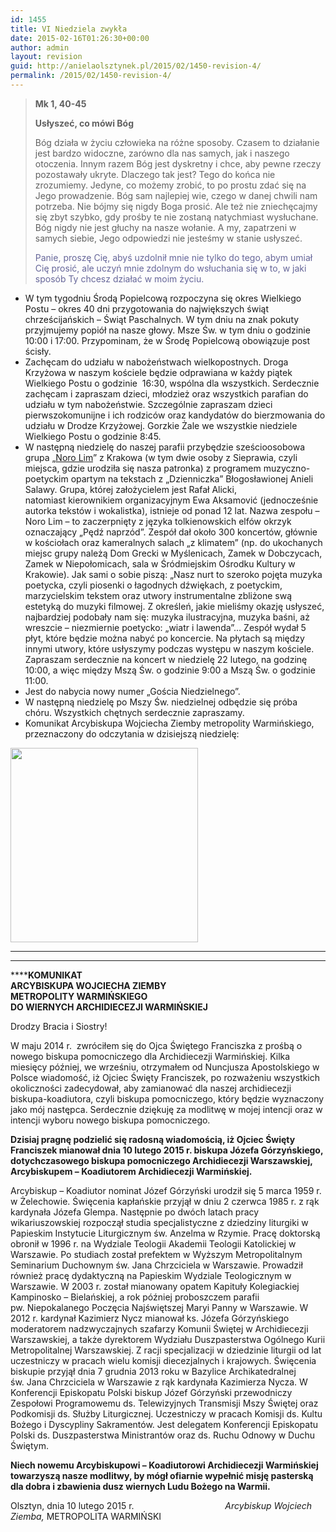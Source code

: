 ```yaml
---
id: 1455
title: VI Niedziela zwykła
date: 2015-02-16T01:26:30+00:00
author: admin
layout: revision
guid: http://anielaolsztynek.pl/2015/02/1450-revision-4/
permalink: /2015/02/1450-revision-4/
---
```

> **Mk 1, 40-45**
> 
> **Usłyszeć, co mówi Bóg**
> 
> Bóg działa w życiu człowieka na różne sposoby. Czasem to działanie jest bardzo widoczne, zarówno dla nas samych, jak i naszego otoczenia. Innym razem Bóg jest dyskretny i chce, aby pewne rzeczy pozostawały ukryte. Dlaczego tak jest? Tego do końca nie zrozumiemy. Jedyne, co możemy zrobić, to po prostu zdać się na Jego prowadzenie. Bóg sam najlepiej wie, czego w danej chwili nam potrzeba. Nie bójmy się nigdy Boga prosić. Ale też nie zniechęcajmy się zbyt szybko, gdy prośby te nie zostaną natychmiast wysłuchane. Bóg nigdy nie jest głuchy na nasze wołanie. A my, zapatrzeni w samych siebie, Jego odpowiedzi nie jesteśmy w stanie usłyszeć.
> 
> <span style="color: #666699;">Panie, proszę Cię, abyś uzdolnił mnie nie tylko do tego, abym umiał Cię prosić, ale uczyń mnie zdolnym do wsłuchania się w to, w jaki sposób Ty chcesz działać w moim życiu.</span>

  * W tym tygodniu Środą Popielcową rozpoczyna się okres Wielkiego Postu &#8211; okres 40 dni przygotowania do największych świąt chrześcijańskich &#8211; Świąt Paschalnych. W tym dniu na znak pokuty przyjmujemy popiół na nasze głowy. Msze Św. w tym dniu o godzinie 10:00 i 17:00. Przypominam, że w Środę Popielcową obowiązuje post ścisły.
  * Zachęcam do udziału w nabożeństwach wielkopostnych. Droga Krzyżowa w naszym kościele będzie odprawiana w każdy piątek Wielkiego Postu o godzinie  16:30, wspólna dla wszystkich. Serdecznie zachęcam i zapraszam dzieci, młodzież oraz wszystkich parafian do udziału w tym nabożeństwie. Szczególnie zapraszam dzieci pierwszokomunijne i ich rodziców oraz kandydatów do bierzmowania do udziału w Drodze Krzyżowej. Gorzkie Żale we wszystkie niedziele Wielkiego Postu o godzinie 8:45.
  * W następną niedzielę do naszej parafii przybędzie sześcioosobowa grupa &#8222;[Noro Lim](http://www.norolim.pl/StronaGlowna)&#8221; z Krakowa (w tym dwie osoby z Sieprawia, czyli miejsca, gdzie urodziła się nasza patronka) z programem muzyczno-poetyckim opartym na tekstach z &#8222;Dzienniczka&#8221; Błogosławionej Anieli Salawy. Grupa, której założycielem jest Rafał Alicki, natomiast kierownikiem organizacyjnym Ewa Aksamović (jednocześnie autorka tekstów i wokalistka), istnieje od ponad 12 lat. Nazwa zespołu &#8211; Noro Lim &#8211; to zaczerpnięty z języka tolkienowskich elfów okrzyk oznaczający „Pędź naprzód”. Zespół dał około 300 koncertów, głównie w kościołach oraz kameralnych salach &#8222;z klimatem&#8221; (np. do ukochanych miejsc grupy należą Dom Grecki w Myślenicach, Zamek w Dobczycach, Zamek w Niepołomicach, sala w Śródmiejskim Ośrodku Kultury w Krakowie). Jak sami o sobie piszą: &#8222;Nasz nurt to szeroko pojęta muzyka poetycka, czyli piosenki o łagodnych dźwiękach, z poetyckim, marzycielskim tekstem oraz utwory instrumentalne zbliżone swą estetyką do muzyki filmowej. Z określeń, jakie mieliśmy okazję usłyszeć, najbardziej podobały nam się: muzyka ilustracyjna, muzyka baśni, aż wreszcie &#8211; niezmiernie poetycko: &#8222;wiatr i lawenda&#8221;&#8230; Zespół wydał 5 płyt, które będzie można nabyć po koncercie. Na płytach są między innymi utwory, które usłyszymy podczas występu w naszym kościele. Zapraszam serdecznie na koncert w niedzielę 22 lutego, na godzinę 10:00, a więc między Mszą Św. o godzinie 9:00 a Mszą Św. o godzinie 11:00.
  * Jest do nabycia nowy numer &#8222;Gościa Niedzielnego&#8221;.
  * W następną niedzielę po Mszy Św. niedzielnej odbędzie się próba chóru. Wszystkich chętnych serdecznie zapraszamy.
  * Komunikat Arcybiskupa Wojciecha Ziemby metropolity Warmińskiego, przeznaczony do odczytania w dzisiejszą niedzielę:

[](http://archwarmia.pl/aktualno-ci/2015/luty/j-e-biskup-jozef-gorzy-ski-arcybiskupem-koadiutorem-archidiecezji-warmi-skiej/)

<img src="http://archwarmia.pl/assets/bp-JG2.jpg" alt="" width="300" height="311" /> 

 ****

 ****

 ******KOMUNIKAT  
ARCYBISKUPA WOJCIECHA ZIEMBY  
METROPOLITY WARMIŃSKIEGO  
DO WIERNYCH ARCHIDIECEZJI WARMIŃSKIEJ**

Drodzy Bracia i Siostry!

W maju 2014 r.  zwróciłem się do Ojca Świętego Franciszka z prośbą o nowego biskupa pomocniczego dla Archidiecezji Warmińskiej. Kilka miesięcy później, we wrześniu, otrzymałem od Nuncjusza Apostolskiego w Polsce wiadomość, iż Ojciec Święty Franciszek, po rozważeniu wszystkich okoliczności zadecydował, aby zamianować dla naszej archidiecezji biskupa-koadiutora, czyli biskupa pomocniczego, który będzie wyznaczony jako mój następca. Serdecznie dziękuję za modlitwę w mojej intencji oraz w intencji wyboru nowego biskupa pomocniczego.

**Dzisiaj pragnę podzielić się radosną wiadomością, iż Ojciec Święty Franciszek mianował dnia 10 lutego 2015 r. biskupa Józefa Górzyńskiego, dotychczasowego biskupa pomocniczego Archidiecezji Warszawskiej, Arcybiskupem – Koadiutorem Archidiecezji Warmińskiej.**

Arcybiskup – Koadiutor nominat Józef Górzyński urodził się 5 marca 1959 r. w Żelechowie. Święcenia kapłańskie przyjął w dniu 2 czerwca 1985 r. z rąk kardynała Józefa Glempa. Następnie po dwóch latach pracy wikariuszowskiej rozpoczął studia specjalistyczne z dziedziny liturgiki w Papieskim Instytucie Liturgicznym św. Anzelma w Rzymie. Pracę doktorską obronił w 1996 r. na Wydziale Teologii Akademii Teologii Katolickiej w Warszawie. Po studiach został prefektem w Wyższym Metropolitalnym Seminarium Duchownym św. Jana Chrzciciela w Warszawie. Prowadził również pracę dydaktyczną na Papieskim Wydziale Teologicznym w Warszawie. W 2003 r. został mianowany opatem Kapituły Kolegiackiej Kampinosko &#8211; Bielańskiej, a rok później proboszczem parafii pw. Niepokalanego Poczęcia Najświętszej Maryi Panny w Warszawie. W 2012 r. kardynał Kazimierz Nycz mianował ks. Józefa Górzyńskiego moderatorem nadzwyczajnych szafarzy Komunii Świętej w Archidiecezji Warszawskiej, a także dyrektorem Wydziału Duszpasterstwa Ogólnego Kurii Metropolitalnej Warszawskiej. Z racji specjalizacji w dziedzinie liturgii od lat uczestniczy w pracach wielu komisji diecezjalnych i krajowych. Święcenia biskupie przyjął dnia 7 grudnia 2013 roku w Bazylice Archikatedralnej św. Jana Chrzciciela w Warszawie z rąk kardynała Kazimierza Nycza. W Konferencji Episkopatu Polski biskup Józef Górzyński przewodniczy Zespołowi Programowemu ds. Telewizyjnych Transmisji Mszy Świętej oraz Podkomisji ds. Służby Liturgicznej. Uczestniczy w pracach Komisji ds. Kultu Bożego i Dyscypliny Sakramentów. Jest delegatem Konferencji Episkopatu Polski ds. Duszpasterstwa Ministrantów oraz ds. Ruchu Odnowy w Duchu Świętym.

**Niech nowemu Arcybiskupowi &#8211; Koadiutorowi Archidiecezji Warmińskiej towarzyszą nasze modlitwy, by mógł ofiarnie wypełnić misję pasterską dla dobra i zbawienia dusz wiernych Ludu Bożego na Warmii.**

Olsztyn, dnia 10 lutego 2015 r.                                     _Arcybiskup_ _Wojciech Ziemba,_ METROPOLITA WARMIŃSKI